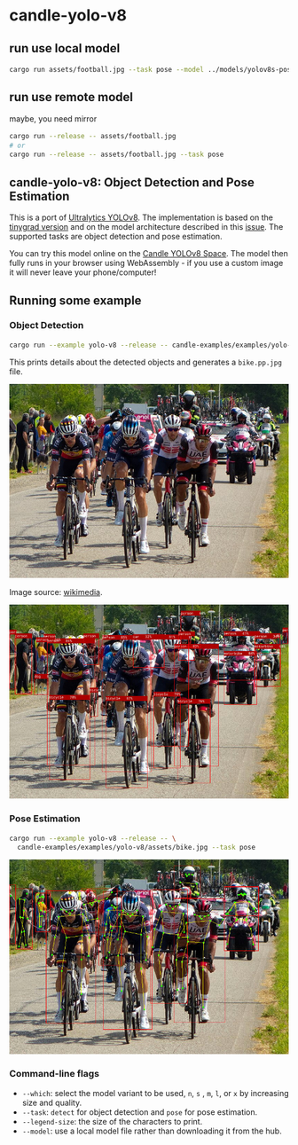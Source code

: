 
# candle-yolo-v8

## run use local model

```sh
cargo run assets/football.jpg --task pose --model ../models/yolov8s-pose.safetensors 
```

## run use remote model

maybe, you need mirror

```bash
cargo run --release -- assets/football.jpg
# or
cargo run --release -- assets/football.jpg --task pose
```



## candle-yolo-v8: Object Detection and Pose Estimation

This is a port of [Ultralytics
YOLOv8](https://github.com/ultralytics/ultralytics). The implementation is based
on the [tinygrad
version](https://github.com/tinygrad/tinygrad/blob/master/examples/yolov8.py)
and on the model architecture described in this
[issue](https://github.com/ultralytics/ultralytics/issues/189). The supported
tasks are object detection and pose estimation.

You can try this model online on the [Candle YOLOv8
Space](https://huggingface.co/spaces/lmz/candle-yolo). The model then fully runs
in your browser using WebAssembly - if you use a custom image it will never
leave your phone/computer!

## Running some example

### Object Detection
```bash
cargo run --example yolo-v8 --release -- candle-examples/examples/yolo-v8/assets/bike.jpg
```

This prints details about the detected objects and generates a `bike.pp.jpg` file.

![Leading group, Giro d'Italia 2021](./assets/bike.jpg)

Image source:
[wikimedia](https://commons.wikimedia.org/wiki/File:Leading_group,_Giro_d%27Italia_2021,_Stage_15.jpg).

![Leading group, Giro d'Italia 2021](./assets/bike.od.jpg)

### Pose Estimation
```bash
cargo run --example yolo-v8 --release -- \
  candle-examples/examples/yolo-v8/assets/bike.jpg --task pose
```

![Leading group, Giro d'Italia 2021](./assets/bike.pose.jpg)

### Command-line flags

- `--which`: select the model variant to be used, `n`, `s` , `m`, `l`, or `x` by
  increasing size and quality.
- `--task`: `detect` for object detection and `pose` for pose estimation.
- `--legend-size`: the size of the characters to print.
- `--model`: use a local model file rather than downloading it from the hub.

